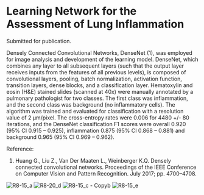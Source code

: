 # Learning Network for the Assessment of Lung Inflammation 

Submitted for publication.

Densely Connected Convolutional Networks, DenseNet (1), was employed for image analysis and development of the learning model. DenseNet, which combines any layer to all subsequent layers (such that the output layer receives inputs from the features of all previous levels), is composed of convolutional layers, pooling, batch normalization, activation function, transition layers, dense blocks, and a classification layer. 
Hematoxylin and eosin (H&E) stained slides (scanned at 40x) were manually annotated by a pulmonary pathologist for two classes. The first class was inflammation, and the second class was background (no inflammatory cells). The algorithm was trained and evaluated for classification with a resolution value of 2 μm/pixel.
The cross-entropy rates were 0.006 for 4480 +/- 80 iterations, and the DenseNet classification F1 scores were overall 0.920 (95% CI 0.915 – 0.925), inflammation 0.875 (95% CI 0.868 – 0.881) and background 0.965 (95% CI 0.969 – 0.962). 

Reference:
1.	Huang G., Liu Z., Van Der Maaten L., Weinberger K.Q. Densely connected convolutional networks. Proceedings of the IEEE Conference on Computer Vision and Pattern Recognition. July 2017; pp. 4700–4708. 

![R8-15_a](https://github.com/user-attachments/assets/d3e332ee-1afb-4208-a27e-34b0089e1baa)
![R8-20_d](https://github.com/user-attachments/assets/ebc4c7ed-92f3-4526-96a4-970d3d30ba43)
![R8-15_c - Copyb](https://github.com/user-attachments/assets/af840091-b072-4c2d-a225-7cd373c9941c)
![R8-15_e](https://github.com/user-attachments/assets/dd4a0a3e-ef0e-4758-8e47-78f191ba5904)
